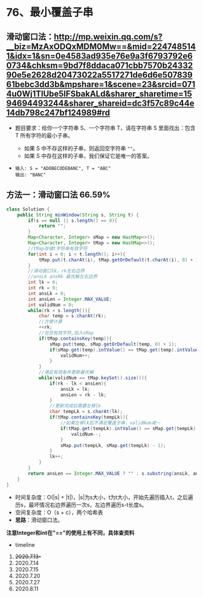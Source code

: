 # 76、最小覆盖子串

## 滑动窗口法：http://mp.weixin.qq.com/s?__biz=MzAxODQxMDM0Mw==&mid=2247485141&idx=1&sn=0e4583ad935e76e9a3f6793792e60734&chksm=9bd7f8ddaca071cbb7570b2433290e5e2628d20473022a5517271de6d6e50783961bebc3dd3b&mpshare=1&scene=23&srcid=0714u0Wj1TlUbe5lFSbakALd&sharer_sharetime=1594694493244&sharer_shareid=dc3f57c89c44e14db798c247bf124989#rd

- 题目要求：给你一个字符串 S、一个字符串 T，请在字符串 S 里面找出：包含 T 所有字符的最小子串。

  - 如果 S 中不存这样的子串，则返回空字符串 `""`。
  - 如果 S 中存在这样的子串，我们保证它是唯一的答案。

- ```
  输入: S = "ADOBECODEBANC", T = "ABC"
  输出: "BANC"
  ```



## 方法一：滑动窗口法 66.59%

```java
class Solution {
    public String minWindow(String s, String t) {
        if(s == null || s.length() == 0){
            return "";
        }
        Map<Character, Integer> sMap = new HashMap<>();
        Map<Character, Integer> tMap = new HashMap<>();
        //tMap存储t字符串有效字符
        for(int i = 0; i < t.length(); i++){
            tMap.put(t.charAt(i), tMap.getOrDefault(t.charAt(i), 0) + 1);
        }
        //滑动窗口lk，rk左右边界
        //ansLk ansRk 最优解左右边界
        int lk = 0;
        int rk = 0;
        int ansLk = 0;
        int ansLen = Integer.MAX_VALUE;
        int validNum = 0;
        while(rk < s.length()){
            char temp = s.charAt(rk);
            //方便计算
            ++rk;
            //包含有效字符,加入sMap
            if(tMap.containsKey(temp)){
                sMap.put(temp, sMap.getOrDefault(temp, 0) + 1);
                if(sMap.get(temp).intValue() == tMap.get(temp).intValue()){
                    validNum++;
                }
            }
            //满足有效条件更新最优解
            while(validNum == tMap.keySet().size()){
                if(rk - lk < ansLen){
                    ansLk = lk;
                    ansLen = rk - lk;
                }
                //更新完成后需要左移lk
                char tempLk = s.charAt(lk);
                if(tMap.containsKey(tempLk)){
                    //如果左移lk后不满足覆盖子串，validNum减一
                    if(tMap.get(tempLk).intValue() == sMap.get(tempLk).intValue()){
                        validNum--;
                    }
                    sMap.put(tempLk, sMap.get(tempLk) - 1);
                }
                lk++;
            }
        }
        return ansLen == Integer.MAX_VALUE ? "" : s.substring(ansLk, ansLk + ansLen);
    }
}
```

- 时间复杂度：O(|s| + |t|)，|s|为s大小，t为t大小，开始先遍历插入t，之后遍历s，最坏情况右边界遍历一次s，左边界遍历s-t长度s。
- 空间复杂度：O（s + c），两个哈希表
- **思路**：滑动窗口法。

**注意Integer和int在"=="的使用上有不同，具体查资料**



- timeline

1. ~~2020.7.13-~~
2. 2020.7.14
3. 2020.7.15
4. 2020.7.20
5. 2020.7.27
6. 2020.8.11